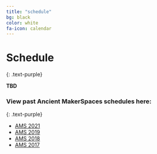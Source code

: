 ```yaml
---
title: "schedule"
bg: black
color: white
fa-icon: calendar
---
```


# Schedule
{: .text-purple}

**TBD**

### View past Ancient MakerSpaces schedules here:
{: .text-purple}
- [AMS 2021](https://rachelstarry.github.io/AMS2021/)
- [AMS 2019](https://diyclassics.github.io/ams-2019/)
- [AMS 2018](https://diyclassics.github.io/ams-2018/)
- [AMS 2017](https://diyclassics.github.io/ams/)
